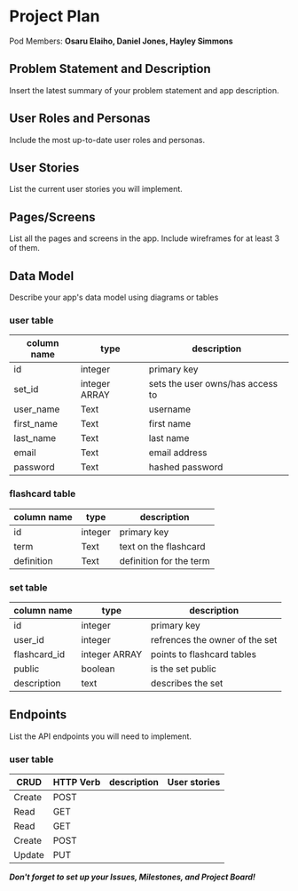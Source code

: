 # Project Plan

Pod Members: **Osaru Elaiho, Daniel Jones, Hayley Simmons**


## Problem Statement and Description

Insert the latest summary of your problem statement and app description.


## User Roles and Personas

Include the most up-to-date user roles and personas.


## User Stories

List the current user stories you will implement.


## Pages/Screens

List all the pages and screens in the app. Include wireframes for at least 3 of them.


## Data Model

Describe your app's data model using diagrams or tables

### user table

| column name     | type          | description                       |
| ---             | ----          | ---                               |
| id              | integer       | primary key                       |
| set_id          | integer ARRAY | sets the user owns/has access to  |
| user_name       | Text          | username                          |
| first_name      | Text          | first name                        |
| last_name       | Text          | last name                         |
| email           | Text          | email address                     |
| password        | Text          | hashed password                   |

### flashcard table

| column name | type    | description             |
| ---         | ----    | ---                     |
| id          | integer | primary key             |
| term        | Text    | text on the flashcard   |
| definition  | Text    | definition for the term |

### set table
| column name   | type          | description                     |
| ---           | ----          | ---                             |
| id            | integer       | primary key                     |
| user_id       | integer       | refrences the owner of the set  |
| flashcard_id  | integer ARRAY | points to flashcard tables      |
| public        | boolean       | is the set public               |
| description   | text          | describes the set               |

## Endpoints

List the API endpoints you will need to implement.

### user table

| CRUD        | HTTP Verb     | description                       | User stories |
| ---         | ----          | ---                               | ---          |
| Create      | POST          |                                   |              |
| Read        | GET           |                                   |              |
| Read        | GET           |                                   |              |
| Create      | POST          |                                   |              |
| Update      | PUT           |                                   |              |




***Don't forget to set up your Issues, Milestones, and Project Board!***
